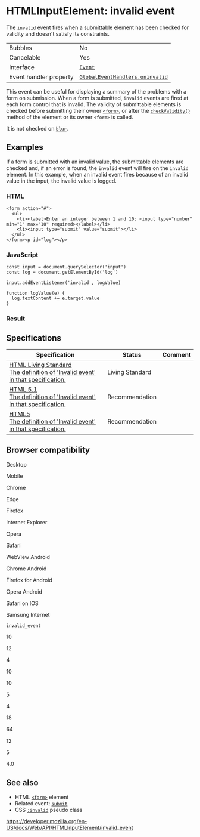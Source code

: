 HTMLInputElement: invalid event
===============================

The `invalid` event fires when a submittable element has been checked for validity and doesn't satisfy its constraints.

<table><tbody><tr class="odd"><td>Bubbles</td><td>No</td></tr><tr class="even"><td>Cancelable</td><td>Yes</td></tr><tr class="odd"><td>Interface</td><td><a href="../event"><code>Event</code></a></td></tr><tr class="even"><td>Event handler property</td><td><a href="../globaleventhandlers/oninvalid"><code>GlobalEventHandlers.oninvalid</code></a></td></tr></tbody></table>

This event can be useful for displaying a summary of the problems with a form on submission. When a form is submitted, `invalid` events are fired at each form control that is invalid. The validity of submittable elements is checked before submitting their owner [`<form>`](https://developer.mozilla.org/en-US/docs/Web/HTML/Element/form), or after the [`checkValidity()`](https://developer.mozilla.org/en-US/docs/Learn/Forms#constraint_validation_api) method of the element or its owner `<form>` is called.

It is not checked on [`blur`](../element/blur_event).

Examples
--------

If a form is submitted with an invalid value, the submittable elements are checked and, if an error is found, the `invalid` event will fire on the `invalid` element. In this example, when an invalid event fires because of an invalid value in the input, the invalid value is logged.

### HTML

    <form action="#">
      <ul>
        <li><label>Enter an integer between 1 and 10: <input type="number" min="1" max="10" required></label></li>
        <li><input type="submit" value="submit"></li>
      </ul>
    </form><p id="log"></p>

### JavaScript

    const input = document.querySelector('input')
    const log = document.getElementById('log')

    input.addEventListener('invalid', logValue)

    function logValue(e) {
      log.textContent += e.target.value
    }

### Result

Specifications
--------------

<table><thead><tr class="header"><th>Specification</th><th>Status</th><th>Comment</th></tr></thead><tbody><tr class="odd"><td><a href="https://html.spec.whatwg.org/multipage/forms.html#the-constraint-validation-api">HTML Living Standard<br />
<span class="small">The definition of 'Invalid event' in that specification.</span></a></td><td><span class="spec-living">Living Standard</span></td><td></td></tr><tr class="even"><td><a href="https://www.w3.org/TR/html51/sec-forms.html#the-constraint-validation-api">HTML 5.1<br />
<span class="small">The definition of 'Invalid event' in that specification.</span></a></td><td><span class="spec-rec">Recommendation</span></td><td></td></tr><tr class="odd"><td><a href="https://www.w3.org/TR/html52/forms.html#the-constraint-validation-api">HTML5<br />
<span class="small">The definition of 'Invalid event' in that specification.</span></a></td><td><span class="spec-rec">Recommendation</span></td><td></td></tr></tbody></table>

Browser compatibility
---------------------

Desktop

Mobile

Chrome

Edge

Firefox

Internet Explorer

Opera

Safari

WebView Android

Chrome Android

Firefox for Android

Opera Android

Safari on IOS

Samsung Internet

`invalid_event`

10

12

4

10

10

5

4

18

64

12

5

4.0

See also
--------

-   HTML [`<form>`](https://developer.mozilla.org/en-US/docs/Web/HTML/Element/form) element
-   Related event: [`submit`](../htmlformelement/submit_event)
-   CSS [`:invalid`](https://developer.mozilla.org/en-US/docs/Web/CSS/:invalid) pseudo class

<a href="https://developer.mozilla.org/en-US/docs/Web/API/HTMLInputElement/invalid_event" class="_attribution-link">https://developer.mozilla.org/en-US/docs/Web/API/HTMLInputElement/invalid_event</a>
